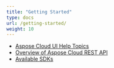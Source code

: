 ```yaml
---
title: "Getting Started"
type: docs
url: /getting-started/
weight: 10
---
```


- [Aspose Cloud UI Help Topics](/aspose-cloud-ui-help-topics-html/)
- [Overview of Aspose Cloud REST API](/overview-of-aspose-cloud-rest-api-html/)
- [Available SDKs](/available-sdks-html/)
